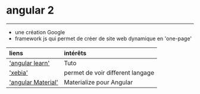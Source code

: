 # angular 2

----

* une création Google
* framework js qui permet de créer de site web dynamique en 'one-page'

| liens     | intérêts     |
| :------------- | :------------- |
| ['angular learn']('http://learnangular2.com/')  | Tuto      |
| ['xebia']('http://blog.xebia.fr/2015/12/14/angular-2-presentation/')  | permet de voir different langage       |
| ['angular Material']('https://material.angularjs.org/latest/demo/menu')  | Materialize pour Angular       |
